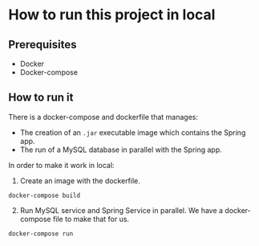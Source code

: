 # How to run this project in local

## Prerequisites

* Docker
* Docker-compose

## How to run it

There is a docker-compose and dockerfile that manages:

* The creation of an `.jar` executable image which contains the Spring app.
* The run of a MySQL database in parallel with the Spring app.

In order to make it work in local:

1. Create an image with the dockerfile.
```
docker-compose build
```
2. Run MySQL service and Spring Service in parallel. We have a docker-compose file to make that for us.
```
docker-compose run
```